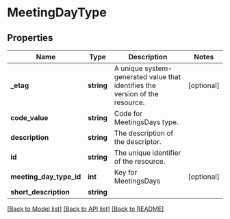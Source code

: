# MeetingDayType

## Properties
Name | Type | Description | Notes
------------ | ------------- | ------------- | -------------
**_etag** | **string** | A unique system-generated value that identifies the version of the resource. | [optional] 
**code_value** | **string** | Code for MeetingsDays type. | 
**description** | **string** | The description of the descriptor. | 
**id** | **string** | The unique identifier of the resource. | 
**meeting_day_type_id** | **int** | Key for MeetingsDays | [optional] 
**short_description** | **string** |  | 

[[Back to Model list]](../README.md#documentation-for-models) [[Back to API list]](../README.md#documentation-for-api-endpoints) [[Back to README]](../README.md)



